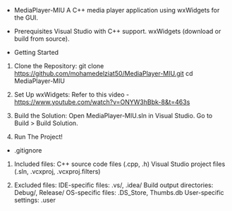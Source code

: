 - MediaPlayer-MIU
A C++ media player application using wxWidgets for the GUI.

- Prerequisites
Visual Studio with C++ support.
wxWidgets (download or build from source).

- Getting Started

1. Clone the Repository:
git clone https://github.com/mohamedelziat50/MediaPlayer-MIU.git
cd MediaPlayer-MIU

2. Set Up wxWidgets:
Refer to this video - https://www.youtube.com/watch?v=ONYW3hBbk-8&t=463s

3. Build the Solution:
Open MediaPlayer-MIU.sln in Visual Studio.
Go to Build > Build Solution.

4. Run The Project!

- .gitignore

1. Included files:
C++ source code files (.cpp, .h)
Visual Studio project files (.sln, .vcxproj, .vcxproj.filters)

2. Excluded files:
IDE-specific files: .vs/, .idea/
Build output directories: Debug/, Release/
OS-specific files: .DS_Store, Thumbs.db
User-specific settings: .user


